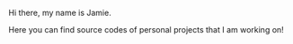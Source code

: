 Hi there, my name is Jamie.

Here you can find source codes of personal projects that I am working on!

